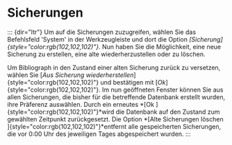 Sicherungen
===========
::: {dir="ltr"}
Um auf die Sicherungen zuzugreifen, wählen Sie das Befehlsfeld 'System' in der Werkzeugleiste und dort die Option *[Sicherung]{style="color:rgb(102,102,102)"}*. Nun haben Sie die Möglichkeit, eine neue Sicherung zu erstellen, eine alte wiederherzustellen oder zu löschen.

Um Bibliograph in den Zustand einer alten Sicherung zurück zu versetzen, wählen Sie [*Aus Sicherung wiederherstellen*]{style="color:rgb(102,102,102)"} und bestätigen mit [*Ok*]{style="color:rgb(102,102,102)"}. Im nun geöffneten Fenster können Sie aus allen Sicherungen, die bisher für die betreffende Datenbank erstellt wurden, ihre Präferenz auswählen. Durch ein erneutes *[Ok ]{style="color:rgb(102,102,102)"}*wird die Datenbank auf den Zustand zum gewählten Zeitpunkt zurückgesetzt.
Die Option *[Alte Sicherungen löschen ]{style="color:rgb(102,102,102)"}*entfernt alle gespeicherten Sicherungen, die vor 0:00 Uhr des jeweiligen Tages abgespeichert wurden.
:::
